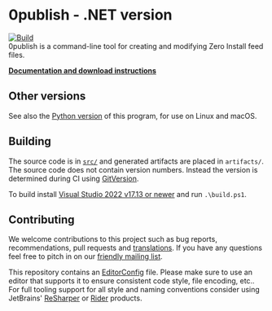 # 0publish - .NET version

[![Build](https://github.com/0install/0publish-dotnet/actions/workflows/build.yml/badge.svg)](https://github.com/0install/0publish-dotnet/actions/workflows/build.yml)  
0publish is a command-line tool for creating and modifying Zero Install feed files.

**[Documentation and download instructions](https://docs.0install.net/tools/0publish/)**

## Other versions

See also the [Python version](https://github.com/0install/0publish) of this program, for use on Linux and macOS.

## Building

The source code is in [`src/`](src/) and generated artifacts are placed in `artifacts/`.  
The source code does not contain version numbers. Instead the version is determined during CI using [GitVersion](https://gitversion.net/).

To build install [Visual Studio 2022 v17.13 or newer](https://www.visualstudio.com/downloads/) and run `.\build.ps1`.  

## Contributing

We welcome contributions to this project such as bug reports, recommendations, pull requests and [translations](https://www.transifex.com/eicher/0install-win/). If you have any questions feel free to pitch in on our [friendly mailing list](https://0install.net/support.html#lists).

This repository contains an [EditorConfig](http://editorconfig.org/) file. Please make sure to use an editor that supports it to ensure consistent code style, file encoding, etc.. For full tooling support for all style and naming conventions consider using JetBrains' [ReSharper](https://www.jetbrains.com/resharper/) or [Rider](https://www.jetbrains.com/rider/) products.
